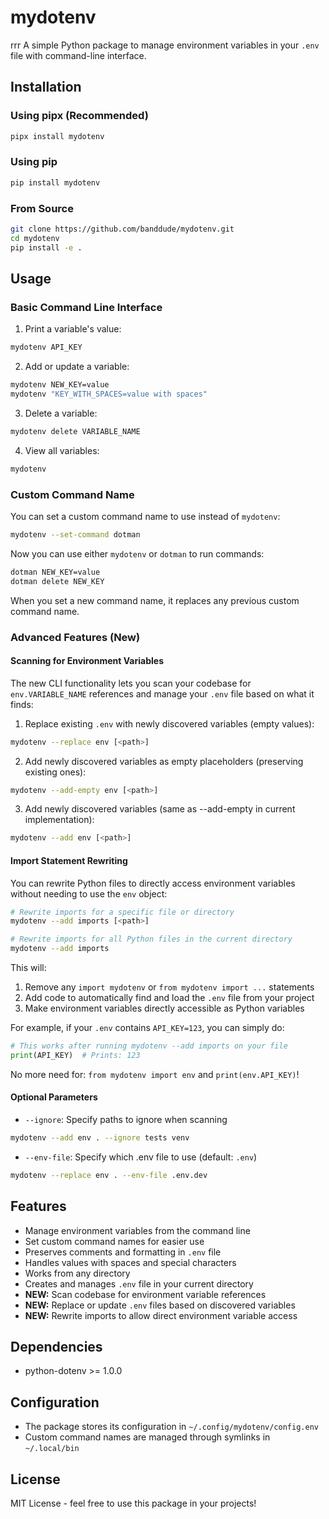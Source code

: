 # mydotenv
rrr
A simple Python package to manage environment variables in your `.env` file with command-line interface.

## Installation

### Using pipx (Recommended)
```bash
pipx install mydotenv
```

### Using pip
```bash
pip install mydotenv
```

### From Source
```bash
git clone https://github.com/banddude/mydotenv.git
cd mydotenv
pip install -e .
```

## Usage

### Basic Command Line Interface

1. Print a variable's value:
```bash
mydotenv API_KEY
```

2. Add or update a variable:
```bash
mydotenv NEW_KEY=value
mydotenv "KEY_WITH_SPACES=value with spaces"
```

3. Delete a variable:
```bash
mydotenv delete VARIABLE_NAME
```

4. View all variables:
```bash
mydotenv
```

### Custom Command Name

You can set a custom command name to use instead of `mydotenv`:

```bash
mydotenv --set-command dotman
```

Now you can use either `mydotenv` or `dotman` to run commands:
```bash
dotman NEW_KEY=value
dotman delete NEW_KEY
```

When you set a new command name, it replaces any previous custom command name.

### Advanced Features (New)

#### Scanning for Environment Variables

The new CLI functionality lets you scan your codebase for `env.VARIABLE_NAME` references and manage your `.env` file based on what it finds:

1. Replace existing `.env` with newly discovered variables (empty values):
```bash
mydotenv --replace env [<path>]
```

2. Add newly discovered variables as empty placeholders (preserving existing ones):
```bash
mydotenv --add-empty env [<path>]
```

3. Add newly discovered variables (same as --add-empty in current implementation):
```bash
mydotenv --add env [<path>]
```

#### Import Statement Rewriting

You can rewrite Python files to directly access environment variables without needing to use the `env` object:

```bash
# Rewrite imports for a specific file or directory
mydotenv --add imports [<path>]

# Rewrite imports for all Python files in the current directory
mydotenv --add imports
```

This will:
1. Remove any `import mydotenv` or `from mydotenv import ...` statements
2. Add code to automatically find and load the `.env` file from your project
3. Make environment variables directly accessible as Python variables

For example, if your `.env` contains `API_KEY=123`, you can simply do:
```python
# This works after running mydotenv --add imports on your file
print(API_KEY)  # Prints: 123
```

No more need for: `from mydotenv import env` and `print(env.API_KEY)`!

#### Optional Parameters

- `--ignore`: Specify paths to ignore when scanning
```bash
mydotenv --add env . --ignore tests venv
```

- `--env-file`: Specify which .env file to use (default: `.env`)
```bash
mydotenv --replace env . --env-file .env.dev
```

## Features

- Manage environment variables from the command line
- Set custom command names for easier use
- Preserves comments and formatting in `.env` file
- Handles values with spaces and special characters
- Works from any directory
- Creates and manages `.env` file in your current directory
- **NEW:** Scan codebase for environment variable references
- **NEW:** Replace or update `.env` files based on discovered variables
- **NEW:** Rewrite imports to allow direct environment variable access

## Dependencies

- python-dotenv >= 1.0.0

## Configuration

- The package stores its configuration in `~/.config/mydotenv/config.env`
- Custom command names are managed through symlinks in `~/.local/bin`

## License

MIT License - feel free to use this package in your projects! 